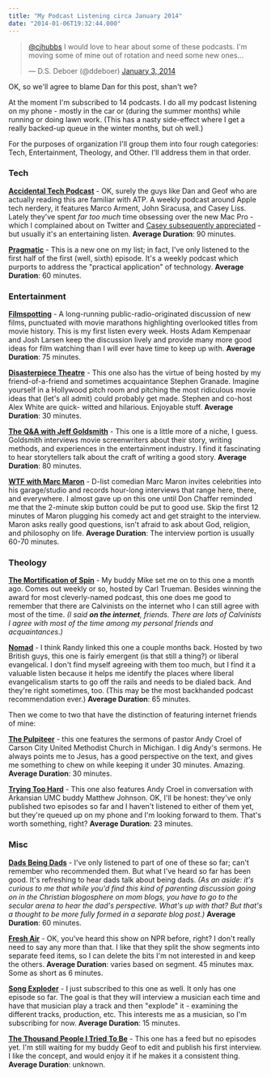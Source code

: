 ```yaml
---
title: "My Podcast Listening circa January 2014"
date: "2014-01-06T19:32:44.000"
---
```


<blockquote class="twitter-tweet" lang="en"><p><a href="https://twitter.com/cjhubbs">@cjhubbs</a> I would love to hear about some of these podcasts. I'm moving some of mine out of rotation and need some new ones...</p>— D.S. Deboer (@ddeboer) <a href="https://twitter.com/ddeboer/statuses/419177515278553088">January 3, 2014</a></blockquote>

<script async src="//platform.twitter.com/widgets.js" charset="utf-8"></script>

OK, so we'll agree to blame Dan for this post, shan't we?

At the moment I'm subscribed to 14 podcasts. I do all my podcast listening on my phone - mostly in the car or (during the summer months) while running or doing lawn work. (This has a nasty side-effect where I get a really backed-up queue in the winter months, but oh well.)

For the purposes of organization I'll group them into four rough categories: Tech, Entertainment, Theology, and Other. I'll address them in that order.

### Tech

[**Accidental Tech Podcast**](http://atp.fm) - OK, surely the guys like Dan and Geof who are actually reading this are familiar with ATP. A weekly podcast around Apple tech nerdery, it features Marco Arment, John Siracusa, and Casey Liss. Lately they've spent _far too much_ time obsessing over the new Mac Pro - which I complained about on Twitter and [Casey subsequently appreciated](https://twitter.com/caseyliss/status/419135617956851712) - but usually it's an entertaining listen. **Average Duration**: 90 minutes.

[**Pragmatic**](http://www.fiatlux.fm/pragmatic/) - This is a new one on my list; in fact, I've only listened to the first half of the first (well, sixth) episode. It's a weekly podcast which purports to address the "practical application" of technology. **Average Duration**: 60 minutes.

### Entertainment

[**Filmspotting**](http://filmspotting.net) - A long-running public-radio-originated discussion of new films, punctuated with movie marathons highlighting overlooked titles from movie history. This is my first listen every week. Hosts Adam Kempenaar and Josh Larsen keep the discussion lively and provide many more good ideas for film watching than I will ever have time to keep up with. **Average Duration**: 75 minutes.

[**Disasterpiece Theatre**](http://disasterpiecetheatre.com/) - This one also has the virtue of being hosted by my friend-of-a-friend and sometimes acquaintance Stephen Granade. Imagine yourself in a Hollywood pitch room and pitching the most ridiculous movie ideas that (let's all admit) could probably get made. Stephen and co-host Alex White are quick- witted and hilarious. Enjoyable stuff. **Average Duration**: 30 minutes.

[**The Q&A with Jeff Goldsmith**](http://www.theqandapodcast.com/) - This one is a little more of a niche, I guess. Goldsmith interviews movie screenwriters about their story, writing methods, and experiences in the entertainment industry. I find it fascinating to hear storytellers talk about the craft of writing a good story. **Average Duration**: 80 minutes.

[**WTF with Marc Maron**](http://www.wtfpod.com) - D-list comedian Marc Maron invites celebrities into his garage/studio and records hour-long interviews that range here, there, and everywhere. I almost gave up on this one until Don Chaffer reminded me that the 2-minute skip button could be put to good use. Skip the first 12 minutes of Maron plugging his comedy act and get straight to the interview. Maron asks really good questions, isn't afraid to ask about God, religion, and philosophy on life. **Average Duration**: The interview portion is usually 60-70 minutes.

### Theology

[**The Mortification of Spin**](http://www.mortificationofspin.org) - My buddy Mike set me on to this one a month ago. Comes out weekly or so, hosted by Carl Trueman. Besides winning the award for most cleverly-named podcast, this one does me good to remember that there are Calvinists on the internet who I can still agree with most of the time. _(I said **on the internet**, friends. There are lots of Calvinists I agree with most of the time among my personal friends and acquaintances.)_

[**Nomad**](http://www.nomadpodcast.co.uk) - I think Randy linked this one a couple months back. Hosted by two British guys, this one is fairly emergent (is that still a thing?) or liberal evangelical. I don't find myself agreeing with them too much, but I find it a valuable listen because it helps me identify the places where liberal evangelicalism starts to go off the rails and needs to be dialed back. And they're right sometimes, too. (This may be the most backhanded podcast recommendation ever.) **Average Duration**: 65 minutes.

Then we come to two that have the distinction of featuring internet friends of mine:

[**The Pulpiteer**](http://thepulpiteer.com) - this one features the sermons of pastor Andy Croel of Carson City United Methodist Church in Michigan. I dig Andy's sermons. He always points me to Jesus, has a good perspective on the text, and gives me something to chew on while keeping it under 30 minutes. Amazing. **Average Duration**: 30 minutes.

[**Trying Too Hard**](http://www.revmhj.com/tth) - This one also features Andy Croel in conversation with Arkansian UMC buddy Matthew Johnson. OK, I'll be honest: they've only published two episodes so far and I haven't listened to either of them yet, but they're queued up on my phone and I'm looking forward to them. That's worth something, right? **Average Duration**: 23 minutes.

### Misc

[**Dads Being Dads**](http://dadsbeingdads.net/) - I've only listened to part of one of these so far; can't remember who recommended them. But what I've heard so far has been good. It's refreshing to hear dads talk about being dads. _(As an aside: it's curious to me that while you'd find this kind of parenting discussion going on in the Christian blogosphere on mom blogs, you have to go to the secular arena to hear the dad's perspective. What's up with that? But that's a thought to be more fully formed in a separate blog post.)_ **Average Duration**: 60 minutes.

[**Fresh Air**](http://www.npr.org/programs/fresh-air/) - OK, you've heard this show on NPR before, right? I don't really need to say any more than that. I like that they split the show segments into separate feed items, so I can delete the bits I'm not interested in and keep the others. **Average Duration**: varies based on segment. 45 minutes max. Some as short as 6 minutes.

[**Song Exploder**](http://maximumfun.org/shows/song-exploder) - I just subscribed to this one as well. It only has one episode so far. The goal is that they will interview a musician each time and have that musician play a track and then "explode" it - examining the different tracks, production, etc. This interests me as a musician, so I'm subscribing for now. **Average Duration**: 15 minutes.

[**The Thousand People I Tried To Be**](http://thethousandpeopleitriedtobe.com/) - This one has a feed but no episodes yet. I'm still waiting for my buddy Geof to edit and publish his first interview. I like the concept, and would enjoy it if he makes it a consistent thing. **Average Duration**: unknown.
